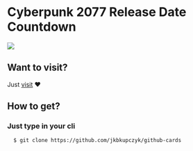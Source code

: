 # Cyberpunk 2077 Release Date Countdown

<a href="https://jkbkupczyk.github.io/cyberpunk-countdown-timer/" target="_blank" rel="noopener noreferrer">
  <img src="https://github.com/jkbkupczyk/cyberpunk-countdown-timer/blob/main/img/readme.PNG"></img>
</a>

## Want to visit?

Just <a href="https://jkbkupczyk.github.io/cyberpunk-countdown-timer/" target="_blank" rel="noopener noreferrer">visit</a> ❤

## How to get?

### Just type in your cli

```git
  $ git clone https://github.com/jkbkupczyk/github-cards
```
